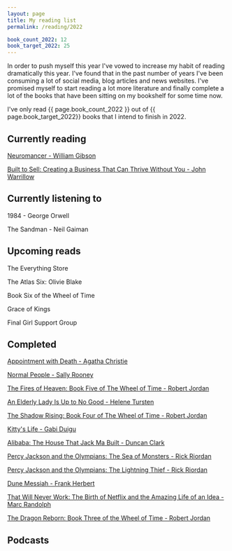 ```yaml
---
layout: page
title: My reading list
permalink: /reading/2022

book_count_2022: 12
book_target_2022: 25
---
```


In order to push myself this year I've vowed to increase my habit of reading dramatically this year.  I've found that in the past number of years I've been consuming a lot of social media, blog articles and news websites.  I've promised myself to start reading a lot more literature and finally complete a lot of the books that have been sitting on my bookshelf for some time now.


I've only read {{ page.book_count_2022 }} out of {{ page.book_target_2022}} books that I intend to finish in 2022.

## Currently reading

[Neuromancer - William Gibson]()

[Built to Sell: Creating a Business That Can Thrive Without You - John Warrillow]()
## Currently listening to

1984 - George Orwell

The Sandman - Neil Gaiman

## Upcoming reads

The Everything Store

The Atlas Six: Olivie Blake

Book Six of the Wheel of Time

Grace of Kings

Final Girl Support Group

## Completed

[Appointment with Death - Agatha Christie]()

[Normal People - Sally Rooney]()

[The Fires of Heaven: Book Five of The Wheel of Time  - Robert Jordan]()

[An Elderly Lady Is Up to No Good - Helene Tursten]()

[The Shadow Rising: Book Four of The Wheel of Time - Robert Jordan]()

[Kitty's Life - Gabi Duigu]()

[Alibaba: The House That Jack Ma Built - Duncan Clark]()

[Percy Jackson and the Olympians: The Sea of Monsters - Rick Riordan]()

[Percy Jackson and the Olympians: The Lightning Thief - Rick Riordan]()

[Dune Messiah - Frank Herbert]()

[That Will Never Work: The Birth of Netflix and the Amazing Life of an Idea - Marc Randolph]()

[The Dragon Reborn: Book Three of the Wheel of Time - Robert Jordan]()

## Podcasts
